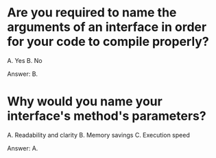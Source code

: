 # Are you required to name the arguments of an interface in order for your code to compile properly?

A. Yes
B. No

Answer: B.

# Why would you name your interface's method's parameters?

A. Readability and clarity
B. Memory savings
C. Execution speed

Answer: A.
